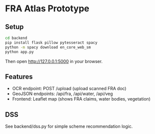 # FRA Atlas Prototype

## Setup
```bash
cd backend
pip install flask pillow pytesseract spacy
python -m spacy download en_core_web_sm
python app.py
```

Then open http://127.0.0.1:5000 in your browser.

## Features
- OCR endpoint: POST /upload (upload scanned FRA doc)
- GeoJSON endpoints: /api/fra, /api/water, /api/veg
- Frontend: Leaflet map (shows FRA claims, water bodies, vegetation)

## DSS
See backend/dss.py for simple scheme recommendation logic.
